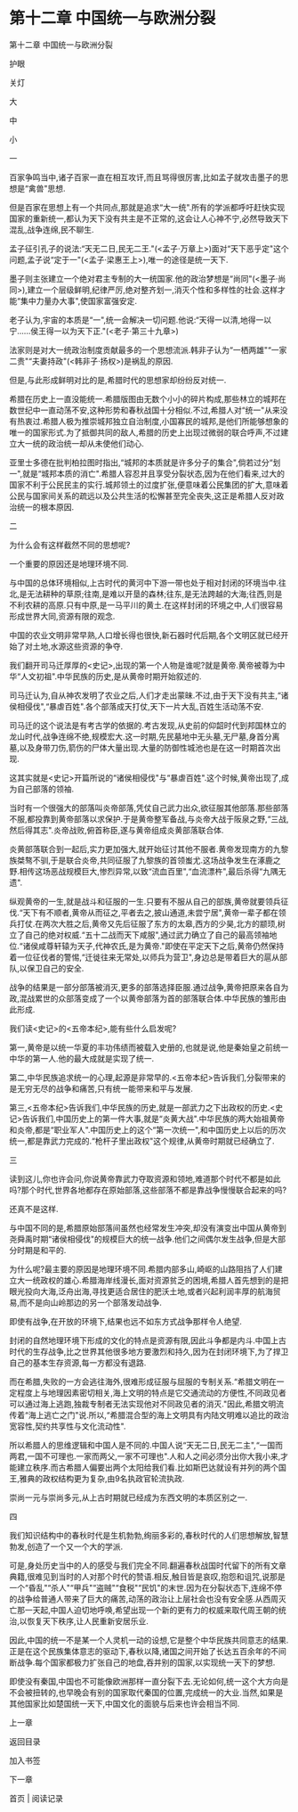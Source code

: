 # 第十二章 中国统一与欧洲分裂

第十二章 中国统一与欧洲分裂

护眼

关灯

大

中

小

一

百家争鸣当中,诸子百家一直在相互攻讦,而且骂得很厉害,比如孟子就攻击墨子的思想是“禽兽"思想.

但是百家在思想上有一个共同点,那就是追求“大一统".所有的学派都呼吁赶快实现国家的重新统一,都认为天下没有共主是不正常的,这会让人心神不宁,必然导致天下混乱,战争连绵,民不聊生.

孟子征引孔子的说法:“天无二日,民无二王."(<孟子·万章上>)面对“天下恶乎定"这个问题,孟子说“定于一"(<孟子·梁惠王上>),唯一的途径是统一天下.

墨子则主张建立一个绝对君主专制的大一统国家.他的政治梦想是“尚同"(<墨子·尚同>),建立一个层级鲜明,纪律严厉,绝对整齐划一,消灭个性和多样性的社会.这样才能“集中力量办大事",使国家富强安定.

老子认为,宇宙的本质是“一",统一会解决一切问题.他说:“天得一以清,地得一以宁......侯王得一以为天下正."(<老子·第三十九章>)

法家则是对大一统政治制度贡献最多的一个思想流派.韩非子认为“一栖两雄"“一家二贵"“夫妻持政"(<韩非子·扬权>)是祸乱的原因.

但是,与此形成鲜明对比的是,希腊时代的思想家却纷纷反对统一.

希腊在历史上一直没能统一.希腊版图由无数个小小的碎片构成,那些林立的城邦在数世纪中一直动荡不安,这种形势和春秋战国十分相似.不过,希腊人对“统一"从来没有热衷过.希腊人极为推崇城邦独立自治制度,小国寡民的城邦,是他们所能够想象的唯一的国家形式.为了抵御共同的敌人,希腊的历史上出现过微弱的联合呼声,不过建立大一统的政治统一却从未使他们动心.

亚里士多德在批判柏拉图时指出,“城邦的本质就是许多分子的集合",倘若过分“划一",就是“城邦本质的消亡".希腊人容忍并且享受分裂状态,因为在他们看来,过大的国家不利于公民民主的实行.城邦领土的过度扩张,便意味着公民集团的扩大,意味着公民与国家间关系的疏远以及公共生活的松懈甚至完全丧失,这正是希腊人反对政治统一的根本原因.

二

为什么会有这样截然不同的思想呢?

一个重要的原因还是地理环境不同.

与中国的总体环境相似,上古时代的黄河中下游一带也处于相对封闭的环境当中.往北,是无法耕种的草原;往南,是难以开垦的森林;往东,是无法跨越的大海;往西,则是不利农耕的高原.只有中原,是一马平川的黄土.在这样封闭的环境之中,人们很容易形成世界大同,资源有限的观念.

中国的农业文明非常早熟,人口增长得也很快,新石器时代后期,各个文明区就已经开始了对土地,水源这些资源的争夺.

我们翻开司马迁厚厚的<史记>,出现的第一个人物是谁呢?就是黄帝.黄帝被尊为中华“人文初祖".中华民族的历史,是从黄帝时期开始叙述的.

司马迁认为,自从神农发明了农业之后,人们才走出蒙昧.不过,由于天下没有共主,“诸侯相侵伐",“暴虐百姓".各个部落成天打仗,天下一片大乱,百姓生活动荡不安.

司马迁的这个说法是有考古学的依据的.考古发现,从史前的仰韶时代到邦国林立的龙山时代,战争连绵不绝,规模宏大.这一时期,先民墓地中无头墓,无尸墓,身首分离墓,以及身带刀伤,箭伤的尸体大量出现.大量的防御性城池也是在这一时期首次出现.

这其实就是<史记>开篇所说的“诸侯相侵伐"与“暴虐百姓".这个时候,黄帝出现了,成为自己部落的领袖.

当时有一个很强大的部落叫炎帝部落,凭仗自己武力出众,欲征服其他部落.那些部落不服,都投靠到黄帝部落以求保护.于是黄帝整军备战,与炎帝大战于阪泉之野,“三战,然后得其志".炎帝战败,俯首称臣,遂与黄帝组成炎黄部落联合体.

炎黄部落联合到一起后,实力更加强大,就开始征讨其他不服者.黄帝发现南方的九黎族桀骜不驯,于是联合炎帝,共同征服了九黎族的首领蚩尤.这场战争发生在涿鹿之野.相传这场恶战规模巨大,惨烈异常,以致“流血百里",“血流漂杵",最后杀得“九隅无遗".

纵观黄帝的一生,就是战斗和征服的一生.只要有不服从自己的部族,黄帝就要领兵征伐.“天下有不顺者,黄帝从而征之,平者去之,披山通道,未尝宁居",黄帝一辈子都在领兵打仗.在两次大胜之后,黄帝又先后征服了东方的太皋,西方的少昊,北方的颛顼,树立了自己的绝对权威.“五十二战而天下咸服",通过武力确立了自己的最高领袖地位.“诸侯咸尊轩辕为天子,代神农氏,是为黄帝."即使在平定天下之后,黄帝仍然保持着一位征伐者的警惕,“迁徙往来无常处,以师兵为营卫",身边总是带着巨大的扈从部队,以保卫自己的安全.

战争的结果是一部分部落被消灭,更多的部落选择臣服.通过战争,黄帝把原来各自为政,混战累世的众部落变成了一个以黄帝部落为首的部落联合体.中华民族的雏形由此形成.

我们读<史记>的<五帝本纪>,能有些什么启发呢?

第一,黄帝是以统一华夏的丰功伟绩而被载入史册的,也就是说,他是秦始皇之前统一中华的第一人.他的最大成就是实现了统一.

第二,中华民族追求统一的心理,起源是非常早的.<五帝本纪>告诉我们,分裂带来的是无穷无尽的战争和痛苦,只有统一能带来和平与发展.

第三,<五帝本纪>告诉我们,中华民族的历史,就是一部武力之下出政权的历史.<史记>告诉我们,中国历史上的第一件大事,就是“炎黄大战".中华民族的两大始祖黄帝和炎帝,都是“职业军人".中国历史上的这个“第一次统一",和中国历史上以后的历次统一,都是靠武力完成的.“枪杆子里出政权"这个规律,从黄帝时期就已经确立了.

三

读到这儿,你也许会问,你说黄帝靠武力夺取资源和领地,难道那个时代不都是如此吗?那个时代,世界各地都存在原始部落,这些部落不都是靠战争慢慢联合起来的吗?

还真不是这样.

与中国不同的是,希腊原始部落间虽然也经常发生冲突,却没有演变出中国从黄帝到尧舜禹时期“诸侯相侵伐"的规模巨大的统一战争.他们之间偶尔发生战争,但是大部分时期是和平的.

为什么呢?最主要的原因是地理环境不同.希腊内部多山,崎岖的山路阻挡了人们建立大一统政权的雄心.希腊海岸线漫长,面对资源贫乏的困境,希腊人首先想到的是把眼光投向大海,泛舟出海,寻找更适合居住的肥沃土地,或者兴起利润丰厚的航海贸易,而不是向山岭那边的另一个部落发动战争.

即使有战争,在开放的环境下,结果也远不如东方式战争那样令人绝望.

封闭的自然地理环境下形成的文化的特点是资源有限,因此斗争都是内斗.中国上古时代的生存战争,比之世界其他很多地方要激烈和持久,因为在封闭环境下,为了捍卫自己的基本生存资源,每一方都没有退路.

而在希腊,失败的一方会逃往海外,很难形成征服与屈服的专制关系.“希腊文明在一定程度上与地理因素密切相关,海上文明的特点是它交通流动的方便性,不同政见者可以通过海上逃跑,独裁专制者无法实现他对不同政见者的消灭."因此,希腊文明流传着“海上逃亡之门"说.所以,“希腊混合型的海上文明具有内陆文明难以追比的政治宽容性,契约共享性与文化流动性".

所以希腊人的思维逻辑和中国人是不同的.中国人说“天无二日,民无二主",“一国而两君,一国不可理也.一家而两父,一家不可理也".人和人之间必须分出你大我小来,才能建立秩序.而古希腊人偏要出两个太阳给我们看.比如斯巴达就设有并列的两个国王,雅典的政权结构更为复杂,由9名执政官轮流执政.

崇尚一元与崇尚多元,从上古时期就已经成为东西文明的本质区别之一.

四

我们知识结构中的春秋时代是生机勃勃,绚丽多彩的,春秋时代的人们思想解放,智慧勃发,创造了一个又一个大的学派.

可是,身处历史当中的人的感受与我们完全不同.翻遍春秋战国时代留下的所有文章典籍,很难见到当时的人对那个时代的赞语.相反,触目皆是哀叹,抱怨和诅咒,说那是一个“昏乱"“杀人"“甲兵"“盗贼"“食税"“民饥"的末世.因为在分裂状态下,连绵不停的战争给普通人带来了巨大的痛苦,动荡的政治让上层社会也没有安全感.从西周灭亡那一天起,中国人迫切地呼唤,希望出现一个新的更有力的权威来取代周王朝的统治,以恢复天下秩序,让人民重新安居乐业.

因此,中国的统一不是某一个人灵机一动的设想,它是整个中华民族共同意志的结果.正是在这个民族集体意志的驱动下,春秋以降,诸国之间开始了长达五百余年的不间断战争.每个国家都极力扩张自己的地盘,吞并别的国家,以实现统一天下的梦想.

即使没有秦国,中国也不可能像欧洲那样一直分裂下去.无论如何,统一这个大方向是不会被扭转的,也早晚会有别的国家取代秦国的位置,完成统一的大业.当然,如果是其他国家比如楚国统一天下,中国文化的面貌与后来也许会相当不同.

上一章

返回目录

加入书签

下一章

首页 | 阅读记录